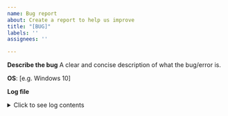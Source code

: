 ```yaml
---
name: Bug report
about: Create a report to help us improve
title: "[BUG]"
labels: ''
assignees: ''

---
```


**Describe the bug**
A clear and concise description of what the bug/error is.

**OS**: [e.g. Windows 10]

**Log file**
<details><summary>Click to see log contents</summary>
<p>

```
*PASTE LOG FILE CONTENTS HERE* (Remove everything between the "```")
Found in `data/trakt_scrobbler.log` inside the installation directory (See README to find out the install location)
```
</p>
</details>
